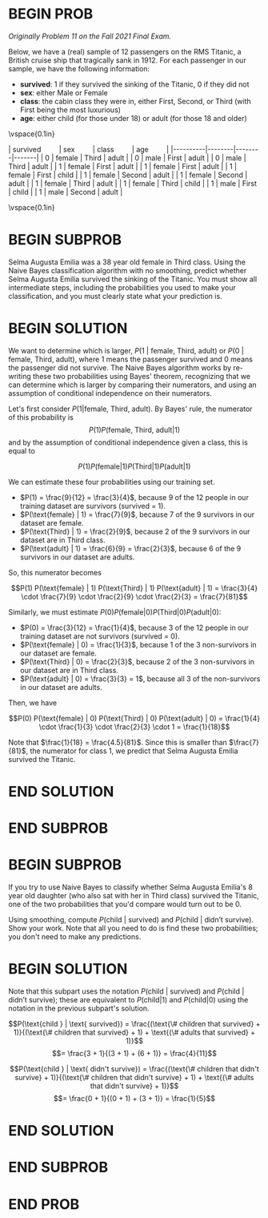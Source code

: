 # BEGIN PROB

_Originally Problem 11 on the Fall 2021 Final Exam._

Below, we have a (real) sample of 12 passengers on the RMS Titanic, a British cruise ship that tragically sank in 1912. For each passenger in our sample, we have the following information:

- **survived**: 1 if they survived the sinking of the Titanic, 0 if they did not
- **sex**: either Male or Female
- **class**: the cabin class they were in, either First, Second, or Third (with First being the most luxurious)
- **age**: either child (for those under 18) or adult (for those 18 and older)

\vspace{0.1in}

<div>
| survived &emsp;&emsp; | sex &emsp;&emsp; | class &emsp;&emsp; | age &emsp;&emsp; |
|----------|--------|--------|-------|
| 0        | female | Third  | adult |
| 0        | male   | First  | adult |
| 0        | male   | Third  | adult |
| 1        | female | First  | adult |
| 1        | female | First  | adult |
| 1        | female | First  | child |
| 1        | female | Second | adult |
| 1        | female | Second | adult |
| 1        | female | Third  | adult |
| 1        | female | Third  | child |
| 1        | male   | First  | child |
| 1        | male   | Second | adult |
</div>

\vspace{0.1in}

# BEGIN SUBPROB 
Selma Augusta Emilia was a 38 year old female in Third class. Using the Naive Bayes classification algorithm with no smoothing, predict whether Selma Augusta Emilia survived the sinking of the Titanic. You must show all intermediate steps, including the probabilities you used to make your classification, and you must clearly state what your prediction is.

# BEGIN SOLUTION

We want to determine which is larger, $P(\text{1 | female, Third, adult})$ or $P(\text{0 | female, Third, adult})$, where 1 means the passenger survived and 0 means the passenger did not survive. The Naive Bayes algorithm works by re-writing these two probabilities using Bayes' theorem, recognizing that we can determine which is larger by comparing their numerators, and using an assumption of conditional independence on their numerators.

Let's first consider $P(1 | \text{female, Third, adult})$. By Bayes' rule, the numerator of this probability is $$P(1) P(\text{female, Third, adult} | 1)$$ and by the assumption of conditional independence given a class, this is equal to

$$P(1) P(\text{female} | 1) P(\text{Third} | 1) P(\text{adult} | 1)$$

We can estimate these four probabilities using our training set.

- $P(1) = \frac{9}{12} = \frac{3}{4}$, because 9 of the 12 people in our training dataset are survivors (survived = 1).
- $P(\text{female} | 1) = \frac{7}{9}$, because 7 of the 9 survivors in our dataset are female.
- $P(\text{Third} | 1) = \frac{2}{9}$, because 2 of the 9 survivors in our dataset are in Third class.
- $P(\text{adult} | 1) = \frac{6}{9} = \frac{2}{3}$, because 6 of the 9 survivors in our dataset are adults.


So, this numerator becomes

$$P(1) P(\text{female} | 1) P(\text{Third} | 1) P(\text{adult} | 1) = \frac{3}{4} \cdot \frac{7}{9} \cdot \frac{2}{9} \cdot \frac{2}{3} = \frac{7}{81}$$

Similarly, we must estimate $P(0) P(\text{female} | 0) P(\text{Third} | 0) P(\text{adult} | 0)$:


- $P(0) = \frac{3}{12} = \frac{1}{4}$, because 3 of the 12 people in our training dataset are not survivors (survived = 0).
- $P(\text{female} | 0) = \frac{1}{3}$, because 1 of the 3 non-survivors in our dataset are female.
- $P(\text{Third} | 0) = \frac{2}{3}$, because 2 of the 3 non-survivors in our dataset are in Third class.
- $P(\text{adult} | 0) = \frac{3}{3} = 1$, because all 3 of the non-survivors in our dataset are adults.


Then, we have

$$P(0) P(\text{female} | 0) P(\text{Third} | 0) P(\text{adult} | 0) = \frac{1}{4} \cdot \frac{1}{3} \cdot \frac{2}{3} \cdot 1 = \frac{1}{18}$$

Note that $\frac{1}{18} = \frac{4.5}{81}$. Since this is smaller than $\frac{7}{81}$, the numerator for class 1, we predict that Selma Augusta Emilia survived the Titanic.

# END SOLUTION

# END SUBPROB

# BEGIN SUBPROB 
If you try to use Naive Bayes to classify whether Selma Augusta Emilia's 8 year old daughter (who also sat with her in Third class) survived the Titanic, one of the two probabilities that you'd compare would turn out to be 0.

Using smoothing, compute $P(\text{child } | \text{ survived})$ and $P(\text{child } | \text{ didn't survive})$. Show your work. Note that all you need to do is find these two probabilities; you don't need to make any predictions.

# BEGIN SOLUTION

Note that this subpart uses the notation $P(\text{child } | \text{ survived})$ and $P(\text{child } | \text{ didn't survive})$; these are equivalent to $P(\text{child} | 1)$ and $P(\text{child} | 0)$ using the notation in the previous subpart's solution.

$$P(\text{child } | \text{ survived}) = \frac{(\text{\# children that survived} + 1)}{(\text{\# children that survived} + 1) + \text{(\# adults that survived} + 1)}$$
$$= \frac{3 + 1}{(3 + 1) + (6 + 1)} = \frac{4}{11}$$

$$P(\text{child } | \text{ didn't survive}) = \frac{(\text{\# children that didn't survive} + 1)}{(\text{\# children that didn't survive} + 1) + \text{(\# adults that didn't survive} + 1)}$$
$$= \frac{0 + 1}{(0 + 1) + (3 + 1)} = \frac{1}{5}$$

# END SOLUTION

# END SUBPROB

# END PROB
